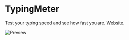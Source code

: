 # TypingMeter
 Test your typing speed and see how fast you are. [Website](romnan.my.id/typingmeter).

![Preview](https://i.imgur.com/EJdxSvu.png)
